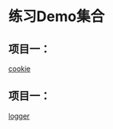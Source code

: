 # 练习Demo集合

## 项目一：
<a href="https://github.com/Iecy/ngx-library/blob/master/projects/cookie/README.md">cookie</a>

## 项目一：
<a href="https://github.com/Iecy/ngx-library/blob/master/projects/logger/README.md">logger</a>